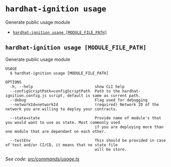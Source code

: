 `hardhat-ignition usage`
==============

Generate public usage module

* [`hardhat-ignition usage [MODULE_FILE_PATH]`](#ignition-usage-module_file_path)

## `hardhat-ignition usage [MODULE_FILE_PATH]`

Generate public usage module

```
USAGE
  $ hardhat-ignition usage [MODULE_FILE_PATH]

OPTIONS
  -h, --help                           show CLI help
  --configScriptPath=configScriptPath  Path to the hardhat-ignition.config.js script, default is same as current path.
  --debug                              Flag used for debugging
  --networkId=networkId                (required) Network ID of the network you are willing to deploy your contracts.

  --state=state                        Provide name of module's that you would want to use as state. Most commonly used
                                       if you are deploying more than one module that are dependant on each other.

  --testEnv                            This should be provided in case of test and/or CI/CD, it means that no state file
                                       will be store.
```

_See code: [src/commands/usage.ts](https://github.com/nomiclabs/hardhat-ignition/blob/main/src/commands/usage.ts)_
